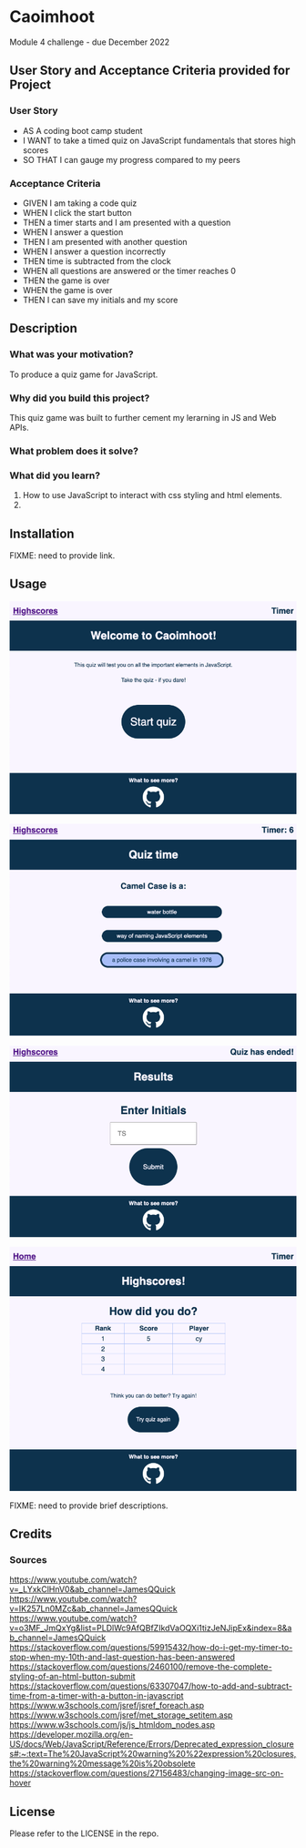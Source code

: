 # Caoimhoot
Module 4 challenge - due December 2022 

## User Story and Acceptance Criteria provided for Project

### User Story
- AS A coding boot camp student
- I WANT to take a timed quiz on JavaScript fundamentals that stores high scores
- SO THAT I can gauge my progress compared to my peers


### Acceptance Criteria
- GIVEN I am taking a code quiz
- WHEN I click the start button
- THEN a timer starts and I am presented with a question
- WHEN I answer a question
- THEN I am presented with another question
- WHEN I answer a question incorrectly
- THEN time is subtracted from the clock
- WHEN all questions are answered or the timer reaches 0
- THEN the game is over
- WHEN the game is over
- THEN I can save my initials and my score


## Description
### What was your motivation?
To produce a quiz game for JavaScript. 

### Why did you build this project?
This quiz game was built to further cement my lerarning in JS and Web APIs. 

### What problem does it solve?


### What did you learn?
1. How to use JavaScript to interact with css styling and html elements.
2. 




## Installation
FIXME: need to provide link.

## Usage

![Caoimhoot Welcome Page screenshot](Develop/assets/img/welcome-screenshote.png)

![Caoimhe Quiz screenshot](Develop/assets/img/quiz-screenshot.png)

![Caoimhe results page screenshot](Develop/assets/img/results-page-%20screenshot.png)

![Caoimhe highscores page screenshot](Develop/assets/img/highscores-screenshot.png)

FIXME: need to provide brief descriptions.

## Credits
### Sources
https://www.youtube.com/watch?v=_LYxkClHnV0&ab_channel=JamesQQuick
https://www.youtube.com/watch?v=IK257Ln0MZc&ab_channel=JamesQQuick
https://www.youtube.com/watch?v=o3MF_JmQxYg&list=PLDlWc9AfQBfZIkdVaOQXi1tizJeNJipEx&index=8&ab_channel=JamesQQuick
https://stackoverflow.com/questions/59915432/how-do-i-get-my-timer-to-stop-when-my-10th-and-last-question-has-been-answered
https://stackoverflow.com/questions/2460100/remove-the-complete-styling-of-an-html-button-submit
https://stackoverflow.com/questions/63307047/how-to-add-and-subtract-time-from-a-timer-with-a-button-in-javascript
https://www.w3schools.com/jsref/jsref_foreach.asp
https://www.w3schools.com/jsref/met_storage_setitem.asp
https://www.w3schools.com/js/js_htmldom_nodes.asp
https://developer.mozilla.org/en-US/docs/Web/JavaScript/Reference/Errors/Deprecated_expression_closures#:~:text=The%20JavaScript%20warning%20%22expression%20closures,the%20warning%20message%20is%20obsolete
https://stackoverflow.com/questions/27156483/changing-image-src-on-hover

## License
Please refer to the LICENSE in the repo.